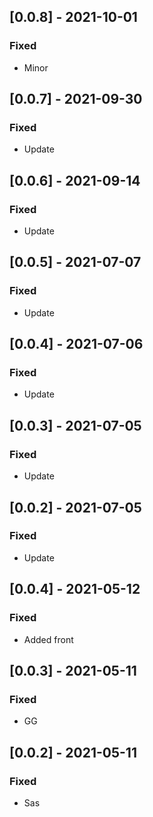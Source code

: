 ## [0.0.8] - 2021-10-01

### Fixed
-    Minor

## [0.0.7] - 2021-09-30

### Fixed
-    Update

## [0.0.6] - 2021-09-14

### Fixed
-    Update

## [0.0.5] - 2021-07-07

### Fixed
-    Update

## [0.0.4] - 2021-07-06

### Fixed
-    Update

## [0.0.3] - 2021-07-05

### Fixed
-    Update

## [0.0.2] - 2021-07-05

### Fixed
-    Update

## [0.0.4] - 2021-05-12

### Fixed
-    Added front

## [0.0.3] - 2021-05-11

### Fixed
-    GG

## [0.0.2] - 2021-05-11

### Fixed
-    Sas

